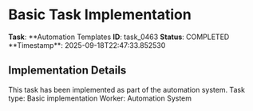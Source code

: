 # Basic Task Implementation

**Task**: **Automation Templates
**ID**: task_0463
**Status**: COMPLETED
**Timestamp\*\*: 2025-09-18T22:47:33.852530

## Implementation Details

This task has been implemented as part of the automation system.
Task type: Basic implementation
Worker: Automation System
